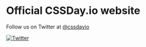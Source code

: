 # Official CSSDay.io website

Follow us on Twitter at [@cssdayio][1]    

[![Twitter](http://www.morethandancers.com/wp-content/uploads/2016/06/twitter-follow-button.png)][1]

[1]: https://twitter.com/cssdayio
